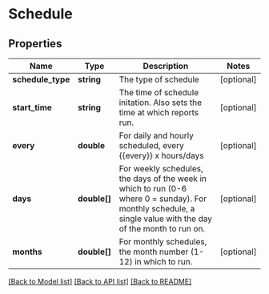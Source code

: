 # Schedule

## Properties
Name | Type | Description | Notes
------------ | ------------- | ------------- | -------------
**schedule_type** | **string** | The type of schedule | [optional] 
**start_time** | **string** | The time of schedule initation. Also sets the time at which reports run. | [optional] 
**every** | **double** | For daily and hourly scheduled, every {{every}} x hours/days | [optional] 
**days** | **double[]** | For weekly schedules, the days of the week in which to run (0-6 where 0 &#x3D; sunday). For monthly schedule, a single value with the day of the month to run on. | [optional] 
**months** | **double[]** | For monthly schedules, the month number (1-12) in which to run. | [optional] 

[[Back to Model list]](../README.md#documentation-for-models) [[Back to API list]](../README.md#documentation-for-api-endpoints) [[Back to README]](../README.md)


